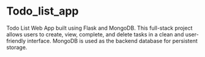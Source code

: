 # Todo_list_app
Todo List Web App built using Flask and MongoDB. This full-stack project allows users to create, view, complete, and delete tasks in a clean and user-friendly interface. MongoDB is used as the backend database for persistent storage.
